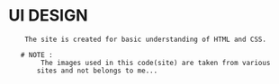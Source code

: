 # UI DESIGN


        The site is created for basic understanding of HTML and CSS.
        
       # NOTE :
            The images used in this code(site) are taken from various 
           sites and not belongs to me... 
        
        
